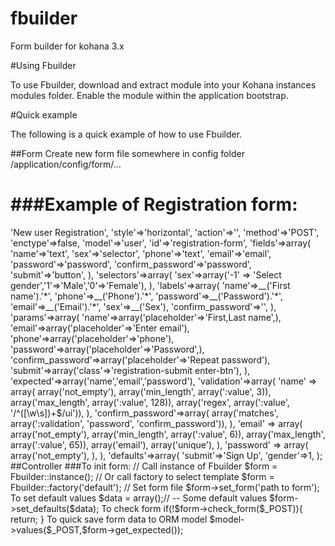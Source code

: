 # fbuilder
Form builder for kohana 3.x

#Using Fbuilder

To use Fbuilder, download and extract module into your Kohana instances modules folder. Enable the module within the application bootstrap.

#Quick example

The following is a quick example of how to use Fbuilder.

##Form
Create new form file somewhere in config folder /application/config/form/...

###Example of Registration form:
======

<?php defined('SYSPATH') or die('No direct script access.');
return array(
	'title'=>'New user Registration',
	'style'=>'horizontal',
	'action'=>'',
	'method'=>'POST',
	'enctype'=>false,
	'model'=>'user',
	'id'=>'registration-form',
	
	'fields'=>array(
				'name'=>'text',
				'sex'=>'selector',
				'phone'=>'text',
				'email'=>'email',
				'password'=>'password',
				'confirm_password'=>'password',
				'submit'=>'button',
	),
	'selectors'=>array(
		'sex'=>array('-1' => 'Select gender','1'=>'Male','0'=>'Female'),
	),
	'labels'=>array(
		'name'=>__('First name').'<span>*</span>',
		'phone'=>__('Phone').'<span>*</span>',
		'password'=>__('Password').'<span>*</span>',
		'email'=>__('Email').'<span>*</span>',
		'sex'=>__('Sex'),
		'confirm_password'=>'',
	),
	'params'=>array(
		'name'=>array('placeholder'=>'First,Last name',),
		'email'=>array('placeholder'=>'Enter email'),
		'phone'=>array('placeholder'=>'phone'),
		'password'=>array('placeholder'=>'Password',),
		'confirm_password'=>array('placeholder'=>'Repeat password'),
		'submit'=>array('class'=>'registration-submit enter-btn'),
	),
	'expected'=>array('name','email','password'),
	'validation'=>array(
		'name' => array(
				array('not_empty'),
				array('min_length', array(':value', 3)),
				array('max_length', array(':value', 128)),
				array('regex', array(':value', '/^([\w\s])+$/ui')),
			),
			'confirm_password'=>array(
				array('matches', array(':validation', 'password', 'confirm_password')),
			),
			'email' => array(
				array('not_empty'),
				array('min_length', array(':value', 6)),
				array('max_length', array(':value', 65)),
				array('email'),
				array('unique'),
			),
			'password' => array(
				array('not_empty'),
			),
	),
	'defaults'=>array(
		'submit'=>'Sign Up',	
		'gender'=>1,
	);

##Controller

###To init form:
// Call instance of Fbuilder

$form = Fbuilder::instance();
// Or call factory to select template 

$form = Fbuilder::factory('default');

// Set form file

$form->set_form('path to form');

To set default values

$data = array();// -- Some default values
$form->set_defaults($data);

To check form

if(!$form->check_form($_POST)){
  return;
}

To quick save form data to ORM model
$model->values($_POST,$form->get_expected());
